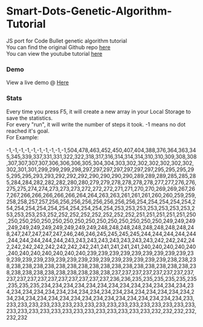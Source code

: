 # Smart-Dots-Genetic-Algorithm-Tutorial
JS port for Code Bullet genetic algorithm tutorial<br>
You can find the original Github repo <a href="https://github.com/Code-Bullet/Smart-Dots-Genetic-Algorithm-Tutorial">here</a><br>
You can view the youtube tutorial <a href="https://www.youtube.com/watch?v=BOZfhUcNiqk">here</a>

### Demo
View a live demo @ <a href="https://lucasmateijsen.github.io/Smart-Dots-Genetic-Algorithm-Tutorial/BestTutorialEver">Here</a>

### Stats
Every time you press F5, it will create a new array in your Local Storage to save the statistics.<br>
For every "run", it will write the number of steps it took. -1 means no dot reached it's goal.<br>
For Example:<br>
<br>
-1,-1,-1,-1,-1,-1,-1,-1,-1,-1,504,478,463,452,450,407,404,388,376,364,363,345,345,339,337,331,331,322,322,318,317,316,314,314,314,310,310,309,308,308,307,307,307,307,306,306,306,305,304,304,303,302,302,302,302,302,302,302,301,301,299,299,299,298,297,297,297,297,297,297,297,295,295,295,295,295,295,293,293,292,292,292,290,290,290,290,289,289,289,285,285,285,284,284,282,282,282,280,280,279,279,278,278,278,278,277,277,276,276,275,275,274,274,273,273,273,272,272,272,271,271,270,270,269,269,267,267,267,266,266,266,266,266,264,264,263,263,261,261,261,260,260,259,259,258,258,257,257,256,256,256,256,256,256,256,256,254,254,254,254,254,254,254,254,254,254,254,254,254,254,254,253,253,253,253,253,253,253,253,253,253,253,252,252,252,252,252,252,252,252,251,251,251,251,251,250,250,250,250,250,250,250,250,250,250,250,250,250,250,250,249,249,249,249,249,249,249,249,249,249,249,248,248,248,248,248,248,248,248,248,247,247,247,247,247,246,246,246,245,245,245,245,244,244,244,244,244,244,244,244,244,244,243,243,243,243,243,243,243,243,242,242,242,242,242,242,242,242,242,242,242,241,241,241,241,241,240,240,240,240,240,240,240,240,240,240,240,240,239,239,239,239,239,239,239,239,239,239,239,239,239,239,239,239,239,239,239,239,239,239,239,239,238,238,238,238,238,238,238,238,238,238,238,238,238,238,238,238,238,238,238,238,238,238,238,238,238,238,238,238,238,237,237,237,237,237,237,237,237,237,237,237,237,237,237,237,237,237,237,236,236,235,235,235,235,235,235,235,235,235,234,234,234,234,234,234,234,234,234,234,234,234,234,234,234,234,234,234,234,234,234,234,234,234,234,234,234,234,234,234,234,234,234,234,234,234,234,234,234,234,234,234,234,234,234,234,233,233,233,233,233,233,233,233,233,233,233,233,233,233,233,233,233,233,233,233,233,233,233,233,233,233,233,233,233,233,233,232,232,232,232,232,232
